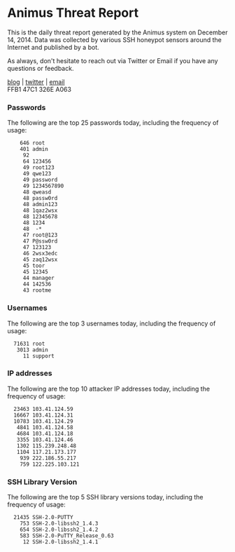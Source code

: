 # Animus Threat Report

This is the daily threat report generated by the Animus system on December 14, 2014. Data was collected by various SSH honeypot sensors around the Internet and published by a bot.  

As always, don't hesitate to reach out via Twitter or Email if you have any questions or feedback.  

[blog](http://morris.guru) | [twitter](https://twitter.com/andrew___morris) | [email](mailto:andrew@morris.guru)  
FFB1 47C1 326E A063  
### Passwords
The following are the top 25 passwords today, including the frequency of usage:
```
    646 root
    401 admin
     92 
     64 123456
     49 root123
     49 qwe123
     49 password
     49 1234567890
     48 qweasd
     48 passw0rd
     48 admin123
     48 1qaz2wsx
     48 12345678
     48 1234
     48  -*
     47 root@123
     47 P@ssw0rd
     47 123123
     46 2wsx3edc
     45 zaq12wsx
     45 toor
     45 12345
     44 manager
     44 142536
     43 rootme
```

### Usernames
The following are the top 3 usernames today, including the frequency of usage:
```
  71631 root
   3013 admin
     11 support
```

### IP addresses
The following are the top 10 attacker IP addresses today, including the frequency of usage:
```
  23463 103.41.124.59
  16667 103.41.124.31
  10783 103.41.124.29
   4841 103.41.124.58
   4684 103.41.124.18
   3355 103.41.124.46
   1302 115.239.248.48
   1104 117.21.173.177
    939 222.186.55.217
    759 122.225.103.121
```

### SSH Library Version
The following are the top 5 SSH library versions today, including the frequency of usage:
```
  21435 SSH-2.0-PUTTY
    753 SSH-2.0-libssh2_1.4.3
    654 SSH-2.0-libssh2_1.4.2
    583 SSH-2.0-PuTTY_Release_0.63
     12 SSH-2.0-libssh2_1.4.1
```
